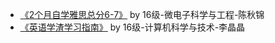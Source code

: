 - [《2个月自学雅思总分6-7》](英语学习/IELTS/2个月自学雅思总分6-7.md) by 16级-微电子科学与工程-陈秋锦
- [《英语学渣学习指南》](英语学习/TOEFL/英语学渣学习指南.md) by 16级-计算机科学与技术-李晶晶

